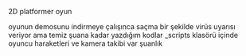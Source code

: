2D platformer oyun 

oyunun demosunu indirmeye çalışınca saçma bir şekilde virüs uyarısı veriyor ama temiz 
şuana kadar yazdığım kodlar _scripts klasörü içinde
oyuncu haraketleri ve kamera takibi var şuanlık

